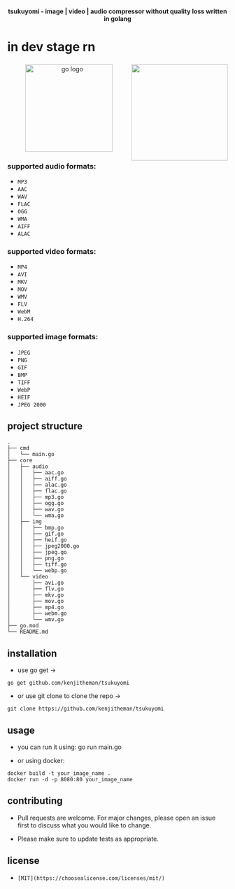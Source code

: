 <h4 align="center">tsukuyomi - image | video | audio compressor without quality loss written in golang</h4> 

# in dev stage rn

###

<img align="right" height="220" src="https://media.tenor.com/3wBClQGtDkgAAAAC/hououin-kyouma.gif"  />

###

<div align="center">
  <img src="https://cdn.jsdelivr.net/gh/devicons/devicon/icons/go/go-original.svg" height="200" alt="go logo"  />
</div>

###

### supported audio formats:

- `MP3`
- `AAC`
- `WAV`
- `FLAC`
- `OGG`
- `WMA`
- `AIFF`
- `ALAC`

### supported video formats:

- `MP4`
- `AVI`
- `MKV`
- `MOV`
- `WMV`
- `FLV`
- `WebM`
- `H.264`

### supported image formats:

- `JPEG`
- `PNG`
- `GIF`
- `BMP`
- `TIFF`
- `WebP`
- `HEIF`
- `JPEG 2000`

## project structure

```
.
├── cmd
│   └── main.go
├── core
│   ├── audio
│   │   ├── aac.go
│   │   ├── aiff.go
│   │   ├── alac.go
│   │   ├── flac.go
│   │   ├── mp3.go
│   │   ├── ogg.go
│   │   ├── wav.go
│   │   └── wma.go
│   ├── img
│   │   ├── bmp.go
│   │   ├── gif.go
│   │   ├── heif.go
│   │   ├── jpeg2000.go
│   │   ├── jpeg.go
│   │   ├── png.go
│   │   ├── tiff.go
│   │   └── webp.go
│   └── video
│       ├── avi.go
│       ├── flv.go
│       ├── mkv.go
│       ├── mov.go
│       ├── mp4.go
│       ├── webm.go
│       └── wmv.go
├── go.mod
└── README.md
```

## installation

- use go get ->

```
go get github.com/kenjitheman/tsukuyomi
```

- or use git clone to clone the repo ->

```
git clone https://github.com/kenjitheman/tsukuyomi
```

## usage

- you can run it using: go run main.go

- or using docker:

```
docker build -t your_image_name .
docker run -d -p 8080:80 your_image_name
```

## contributing

- Pull requests are welcome. For major changes, please open an issue first
to discuss what you would like to change.

- Please make sure to update tests as appropriate.

## license

- `[MIT](https://choosealicense.com/licenses/mit/)`
